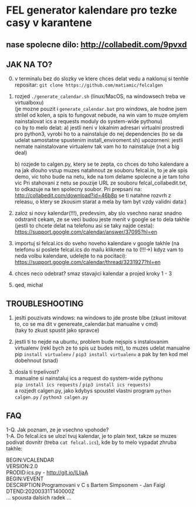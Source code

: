 # FEL generator kalendare pro tezke casy v karantene

## nase spolecne dilo: http://collabedit.com/9pvxd

## JAK NA TO?
0. v terminalu bez do slozky ve ktere chces delat vedu a naklonuj si tenhle repositar: `git clone https://github.com/matiamic/felcalgen`

1. rozjed `./generate_calendar.sh` (linux/MacOS, na windowsech treba ve virtualboxu)   
   (je mozne pouzit i `generate_calendar.bat` pro windows, ale hodne jsem strilel od kolen, a spis to fungovat nebude,
   na win vam to muze omylem nainstalovat ics a requests moduly do system-wide pythonu)  
   co by to melo delat:
   a) jestli neni v lokalnim adresari virtualni prostredi pro python3, vyrobi ho to a nainstaluje
      do nej dependencies (to se da udelat samostatne spustenim install_enviroment.sh)
      upozorneni: jestli nemate nainstalovane virtualenv tak vam ho to nainstaluje (not a big deal)

   b) rozjede to calgen.py, ktery se te zepta, co chces do toho kalendare a na jak dlouho
      vstup muzes natahnout ze souboru felcal.in, to je ale spis demo, vic toho bude na netu, kde na
      tom delame spolecne a je tam toho vic
      Pri stahovani z netu se pouzije URL ze souboru felcal_collabedit.txt, to odkazuje na ten spolecny soubor.
      Pri prepsani na: http://collabedit.com/download?id=46b8p se ti natahne rozvrh z releasu, o ktery se
      zkousim starat a mela by tam byt vzdy validni data:)

2. zaloz si novy kalendar(!!!), predevsim, aby slo vsechno naraz snadno odstranit cekam, ze se veci budou jeste menit
   v google se to dela takhle (jestli to chcete delat na telefonu asi se taky najde cesta):
   https://support.google.com/calendar/answer/37095?hl=en

3. importuj si felcal.ics do sveho noveho kalendare
   v google takhle (na telefonu si poslete felcal.ics do mailu kliknete na to (!!!->) kdyz vam to neda volbu kalendare, udelejte to na pocitaci):
   https://support.google.com/calendar/thread/3231927?hl=en

4. chces neco odebrat? smaz stavajici kalendar a projed kroky 1 - 3

5. qed, michal

## TROUBLESHOOTING

1. jeslti pouzivats windows: na windows to jde proste blbe 
   (zkust imitovat to, co se ma dit v genereate_calendar.bat manualne v cmd)  
   (taky to zkust spustit jako spravce)

2. jestli ti to nejde na ubuntu, problem bude nejspis s instalovanim virtualenv (rekl bych ze to spis uz budes mit), 
   to muzes udelat manualne pip `install virtualenv` / `pip3 install virtualenv` a pak by ten kod mel dobehnout (snad)

3. dosla ti trpelivost?  
   manualne si nainstaluj ics a request do system-wide pythonu  
   `pip install ics requests` / `pip3 install ics requests)`  
   a rozjedt calgen.py, jako kdybys spoustel vlastni program `python calgen.py` / `python3 calgen.py`

## FAQ

1-Q. Jak poznam, ze je vsechno vpohode?  
1-A. Do felcal.ics se ulozi tvuj kalendar, je to plain text, takze se muzes podivat dovnitr (treba `cat felcal.ics`), kde by to melo vypadat zhruba takhle:  

BEGIN:VCALENDAR  
VERSION:2.0  
PRODID:ics.py - http://git.io/lLljaA  
BEGIN:VEVENT  
DESCRIPTION:Programovani v C s Bartem Simpsonem - Jan Faigl  
DTEND:20200331T140000Z  
... spousta dalsich radek ...

